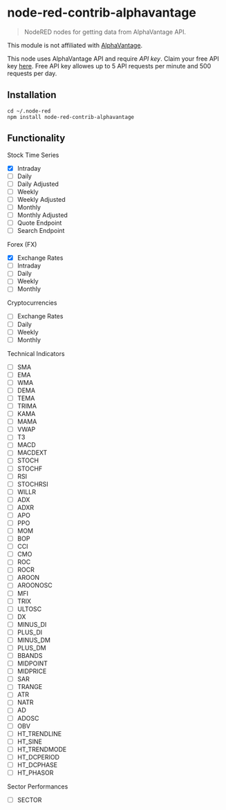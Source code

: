# node-red-contrib-alphavantage

> NodeRED nodes for getting data from AlphaVantage API.

This module is not affiliated with [AlphaVantage](https://www.alphavantage.co).

This node uses AlphaVantage API and require *API key*. Claim your free API key [here](https://www.alphavantage.co/support/#api-key).
Free API key allowes up to 5 API requests per minute and 500 requests per day.

## Installation

```
cd ~/.node-red
npm install node-red-contrib-alphavantage
```

## Functionality

Stock Time Series
 - [X] Intraday
 - [ ] Daily
 - [ ] Daily Adjusted
 - [ ] Weekly
 - [ ] Weekly Adjusted
 - [ ] Monthly
 - [ ] Monthly Adjusted
 - [ ] Quote Endpoint
 - [ ] Search Endpoint

Forex (FX)
 - [X] Exchange Rates
 - [ ] Intraday
 - [ ] Daily
 - [ ] Weekly
 - [ ] Monthly

Cryptocurrencies
 - [ ] Exchange Rates
 - [ ] Daily
 - [ ] Weekly
 - [ ] Monthly

Technical Indicators
 - [ ] SMA
 - [ ] EMA
 - [ ] WMA
 - [ ] DEMA
 - [ ] TEMA
 - [ ] TRIMA
 - [ ] KAMA
 - [ ] MAMA
 - [ ] VWAP
 - [ ] T3
 - [ ] MACD
 - [ ] MACDEXT
 - [ ] STOCH
 - [ ] STOCHF
 - [ ] RSI
 - [ ] STOCHRSI
 - [ ] WILLR
 - [ ] ADX
 - [ ] ADXR
 - [ ] APO
 - [ ] PPO
 - [ ] MOM
 - [ ] BOP
 - [ ] CCI
 - [ ] CMO
 - [ ] ROC
 - [ ] ROCR
 - [ ] AROON
 - [ ] AROONOSC
 - [ ] MFI
 - [ ] TRIX
 - [ ] ULTOSC
 - [ ] DX
 - [ ] MINUS_DI
 - [ ] PLUS_DI
 - [ ] MINUS_DM
 - [ ] PLUS_DM
 - [ ] BBANDS
 - [ ] MIDPOINT
 - [ ] MIDPRICE
 - [ ] SAR
 - [ ] TRANGE
 - [ ] ATR
 - [ ] NATR
 - [ ] AD
 - [ ] ADOSC
 - [ ] OBV
 - [ ] HT_TRENDLINE
 - [ ] HT_SINE
 - [ ] HT_TRENDMODE
 - [ ] HT_DCPERIOD
 - [ ] HT_DCPHASE
 - [ ] HT_PHASOR

Sector Performances
 - [ ] SECTOR
